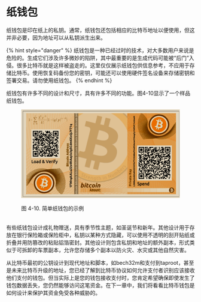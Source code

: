 # 纸钱包

纸钱包是印在纸上的私钥。通常，纸钱包还包括相应的比特币地址以便使用，但这并非必要，因为地址可以从私钥派生出来。

{% hint style="danger" %}
纸钱包是一种已经过时的技术，对大多数用户来说是危险的。生成它们涉及许多微妙的陷阱，其中最重要的是生成代码可能被“后门”入侵。很多比特币就是这样被盗走的。这里仅仅展示纸钱包供信息参考，不应用于存储比特币。使用恢复码备份您的密钥，可能还可以使用硬件签名设备来存储密钥和签署交易。请勿使用纸钱包。
{% endhint %}

纸钱包有许多不同的设计和尺寸，具有许多不同的功能。图4-10显示了一个样品纸钱包。

<figure><img src="../../.gitbook/assets/4.10.png" alt=""><figcaption><p>图 4-10. 简单纸钱包的示例</p></figcaption></figure>

\
有些纸钱包设计成礼物赠送，具有季节性主题，如圣诞节和新年。其他设计用于存放在银行保险箱或保险柜中，私钥以某种方式隐藏，可以使用不透明的刮开贴纸或折叠并用防篡改的粘贴铝箔密封。其他设计则包含私钥和地址的额外副本，形式类似于可拆卸的车票副本，允许您存储多个副本以防火灾、水灾或其他自然灾害。

从比特币最初的公钥设计到现代地址和脚本，如bech32m和支付到taproot，甚至是未来比特币升级的地址，您已经了解到比特币协议如何允许支付者识别应该接收他们支付的钱包。但当实际上是您的钱包接收支付时，您肯定希望确保即使发生了钱包数据丢失，您仍然能够访问这笔资金。在下一章中，我们将看看比特币钱包是如何设计来保护其资金免受各种威胁的。
